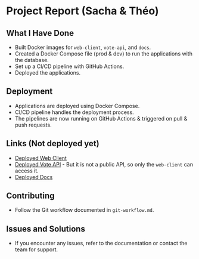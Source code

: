 # Project Report (Sacha & Théo)

## What I Have Done
- Built Docker images for `web-client`, `vote-api`, and `docs`.
- Created a Docker Compose file (prod & dev) to run the applications with the database.
- Set up a CI/CD pipeline with GitHub Actions.
- Deployed the applications.

## Deployment
- Applications are deployed using Docker Compose.
- CI/CD pipeline handles the deployment process.
- The pipelines are now running on GitHub Actions & triggered on pull & push requests.

## Links (Not deployed yet)
- [Deployed Web Client](http://showcase.sachadvr.fr)
- [Deployed Vote API](http://showcase.sachadvr.fr/api/trpc/movies) - But it is not a public API, so only the `web-client` can access it.
- [Deployed Docs](https://docs.sachadvr.fr)

## Contributing
- Follow the Git workflow documented in `git-workflow.md`.

## Issues and Solutions
- If you encounter any issues, refer to the documentation or contact the team for support.